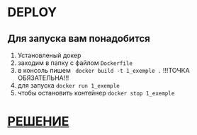 # DEPLOY


## Для запуска вам понадобится
1. Установленый докер 
2. заходим в папку с файлом ```Dockerfile```
3. в консоль пишем ``` docker build -t 1_exemple .``` !!!ТОЧКА ОБЯЗАТЕЛЬНА!!!
4. для запуска ```docker run 1_exemple```
5. чтобы остановить контейнер ```docker stop 1_exemple``` 


# [РЕШЕНИЕ](SOLUTION.md)